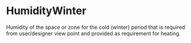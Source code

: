 HumidityWinter
==============

Humidity of the space or zone for the cold (winter) period that is required from user/designer view point and provided as requirement for heating.
